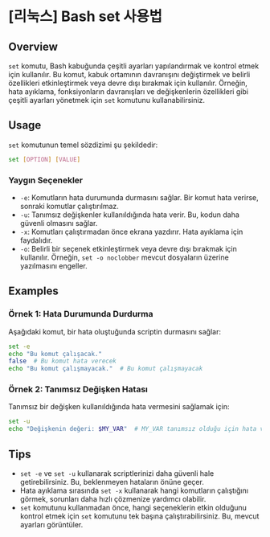 # [리눅스] Bash set 사용법

## Overview
`set` komutu, Bash kabuğunda çeşitli ayarları yapılandırmak ve kontrol etmek için kullanılır. Bu komut, kabuk ortamının davranışını değiştirmek ve belirli özellikleri etkinleştirmek veya devre dışı bırakmak için kullanılır. Örneğin, hata ayıklama, fonksiyonların davranışları ve değişkenlerin özellikleri gibi çeşitli ayarları yönetmek için `set` komutunu kullanabilirsiniz.

## Usage
`set` komutunun temel sözdizimi şu şekildedir:

```bash
set [OPTION] [VALUE]
```

### Yaygın Seçenekler
- `-e`: Komutların hata durumunda durmasını sağlar. Bir komut hata verirse, sonraki komutlar çalıştırılmaz.
- `-u`: Tanımsız değişkenler kullanıldığında hata verir. Bu, kodun daha güvenli olmasını sağlar.
- `-x`: Komutları çalıştırmadan önce ekrana yazdırır. Hata ayıklama için faydalıdır.
- `-o`: Belirli bir seçenek etkinleştirmek veya devre dışı bırakmak için kullanılır. Örneğin, `set -o noclobber` mevcut dosyaların üzerine yazılmasını engeller.

## Examples
### Örnek 1: Hata Durumunda Durdurma
Aşağıdaki komut, bir hata oluştuğunda scriptin durmasını sağlar:

```bash
set -e
echo "Bu komut çalışacak."
false  # Bu komut hata verecek
echo "Bu komut çalışmayacak."  # Bu komut çalışmayacak
```

### Örnek 2: Tanımsız Değişken Hatası
Tanımsız bir değişken kullanıldığında hata vermesini sağlamak için:

```bash
set -u
echo "Değişkenin değeri: $MY_VAR"  # MY_VAR tanımsız olduğu için hata verecek
```

## Tips
- `set -e` ve `set -u` kullanarak scriptlerinizi daha güvenli hale getirebilirsiniz. Bu, beklenmeyen hataların önüne geçer.
- Hata ayıklama sırasında `set -x` kullanarak hangi komutların çalıştığını görmek, sorunları daha hızlı çözmenize yardımcı olabilir.
- `set` komutunu kullanmadan önce, hangi seçeneklerin etkin olduğunu kontrol etmek için `set` komutunu tek başına çalıştırabilirsiniz. Bu, mevcut ayarları görüntüler.
